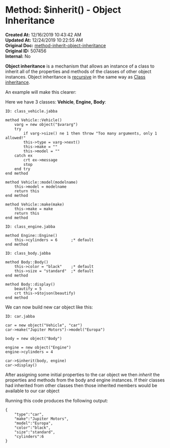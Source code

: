 # Method: $inherit() - Object Inheritance

**Created At:** 12/16/2019 10:43:42 AM  
**Updated At:** 12/24/2019 10:22:55 AM  
**Original Doc:** [method-inherit-object-inheritance](https://docs.jbase.com/42948-dynamic-objects/method-inherit-object-inheritance)  
**Original ID:** 507456  
**Internal:** No  

**Object inheritance** is a mechanism that allows an instance of a class to inherit all of the properties and methods of the classes of other object instances. Object inheritance is [recursive](./../dynamic-objects-inheritance) in the same way as [Class inheritance](./../method-$inherit%28%29---class-inheritance).

An example will make this clearer:

Here we have 3 classes: **Vehicle**, **Engine,** **Body**:

```
ID: class_vehicle.jabba

method Vehicle::Vehicle()
    varg = new object("$vararg")
    try
        if varg->size() ne 1 then throw "Too many arguments, only 1 allowed!"
        this->type = varg->next()
        this->make = ""
        this->model = ""
    catch ex
        crt ex->message
        stop
    end try
end method

method Vehicle::model(modelname)
    this->model = modelname
    return this
end method

method Vehicle::make(make)
    this->make = make
    return this
end method
```

```
ID: class_engine.jabba

method Engine::Engine()
    this->cylinders = 6      ;* default
end method
```

```
ID: class_body.jabba

method Body::Body()
    this->color = "black"    ;* default
    this->size = "standard"  ;* default
end method

method Body::display()
    beautify = 5
    crt this->$tojson(beautify)
end method
```

We can now build new car object like this:

```
ID: car.jabba

car = new object("Vehicle", "car")
car->make("Jupiter Motors")->model("Europa")

body = new object("Body")

engine = new object("Engine")
engine->cylinders = 4

car->$inherit(body, engine)
car->display()
```

After assigning some initial properties to the car object we then *inherit* the properties and methods from the body and engine instances. If their classes had inherited from other classes then those inherited members would be available to our car object

Running this code produces the following output:

```
{
    "type":"car",
    "make":"Jupiter Motors",
    "model":"Europa",
    "color":"black",
    "size":"standard",
    "cylinders":6
}
```
